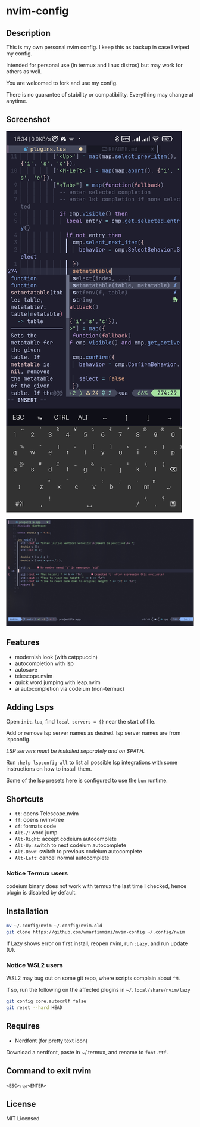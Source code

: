 # nvim-config

## Description

This is my own personal nvim config.
I keep this as backup in case I wiped my config.

Intended for personal use (in termux and linux distros) but may work for others as well.

You are welcomed to fork and use my config.

There is no guarantee of stability or compatibility.
Everything may change at anytime.

## Screenshot

![Example](example.jpg)

![Example 2](example2.png)

## Features

- modernish look (with catppuccin)
- autocompletion with lsp
- autosave
- telescope.nvim
- quick word jumping with leap.nvim
- ai autocompletion via codeium (non-termux)

## Adding Lsps

Open `init.lua`, find `local servers = {}` near the start of file.

Add or remove lsp server names as desired.
lsp server names are from lspconfig.

*LSP servers must be installed separately and on $PATH.*

Run `:help lspconfig-all` to list all possible lsp integrations with some instructions on how to install them.

Some of the lsp presets here is configured to use the `bun` runtime.

## Shortcuts

- `tt`: opens Telescope.nvim
- `ff`: opens nvim-tree
- `cf`: formats code
- `Alt-/`: word jump
- `Alt-Right`: accept codeium autocomplete
- `Alt-Up`: switch to next codeium autocomplete
- `Alt-Down`: switch to previous codeium autocomplete
- `Alt-Left`: cancel normal autocomplete

### Notice Termux users

codeium binary does not work with termux the last time I checked, hence plugin is disabled by default.

## Installation

```bash
mv ~/.config/nvim ~/.config/nvim.old
git clone https://github.com/wmartinmimi/nvim-config ~/.config/nvim
```

If Lazy shows error on first install, reopen nvim, run `:Lazy`, and run update (U).

### Notice WSL2 users

WSL2 may bug out on some git repo, where scripts complain about `^M`.

if so, run the following on the affected plugins in `~/.local/share/nvim/lazy`

```sh
git config core.autocrlf false
git reset --hard HEAD
```

## Requires

- Nerdfont (for pretty text icon)

Download a nerdfont, paste in ~/.termux, and rename to `font.ttf`.

## Command to exit nvim

`<ESC>:qa<ENTER>`

## License

MIT Licensed
